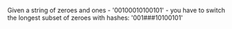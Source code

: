 Given a string of zeroes and ones - '00100010100101' - you have to switch the longest subset of zeroes
with hashes: '001###10100101'
